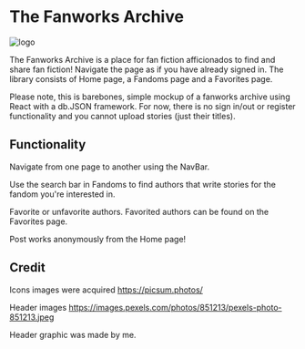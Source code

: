 # The Fanworks Archive
![logo](https://github.com/kap83/react-fanfic-archive/assets/111032375/54f7ff54-5f8c-4cc8-9f23-2adcf458c295)


The Fanworks Archive is a place for fan fiction afficionados to find and share fan fiction! Navigate the page as if you have already signed in. The library consists of Home page, a Fandoms page and a Favorites page. 

Please note, this is barebones, simple mockup of a fanworks archive using React with a db.JSON framework. For now, there is no sign in/out or register functionality and you cannot upload stories (just their titles).  

## Functionality

Navigate from one page to another using the NavBar. 

Use the search bar in Fandoms to find authors that write stories for the fandom you're interested in. 

Favorite or unfavorite authors. Favorited authors can be found on the Favorites page. 

Post works anonymously from the Home page! 


## Credit

Icons images were acquired https://picsum.photos/

Header images https://images.pexels.com/photos/851213/pexels-photo-851213.jpeg 

Header graphic was made by me. 
